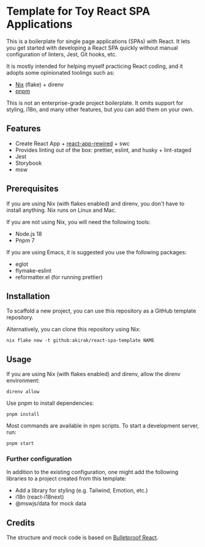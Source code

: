 # Template for Toy React SPA Applications

This is a boilerplate for single page applications (SPAs) with React.
It lets you get started with developing a React SPA quickly without manual configuration of linters, Jest, Git hooks, etc.

It is mostly intended for helping myself practicing React coding, and it adopts some opinionated toolings such as:

* [Nix](https://nixos.org/) (flake) + direnv
* [pnpm](https://pnpm.io/)

This is not an enterprise-grade project boilerplate. It omits support for styling, i18n, and many other features, but you can add them on your own.

## Features

* Create React App + [react-app-rewired](https://github.com/timarney/react-app-rewired/) + swc
* Provides linting out of the box: prettier, eslint, and husky + lint-staged
* Jest
* Storybook
* msw

## Prerequisites

If you are using Nix (with flakes enabled) and direnv, you don't have to install anything.
Nix runs on Linux and Mac.

If you are not using Nix, you will need the following tools:

* Node.js 18
* Pnpm 7

If you are using Emacs, it is suggested you use the following packages:

* eglot
* flymake-eslint
* reformatter.el (for running prettier)

## Installation

To scaffold a new project, you can use this repository as a GitHub template repository.

Alternatively, you can clone this repository using Nix:

``` shell
nix flake new -t github:akirak/react-spa-template NAME
```

## Usage

If you are using Nix (with flakes enabled) and direnv, allow the direnv environment:

``` shell
direnv allow
```

Use pnpm to install dependencies:

``` shell
pnpm install
```

Most commands are available in npm scripts.
To start a development server, run:

``` shell
pnpm start
```

### Further configuration

In addition to the existing configuration, one might add the following libraries to a project created from this template:

* Add a library for styling (e.g. Tailwind, Emotion, etc.)
* i18n (react-i18next)
* @mswjs/data for mock data

## Credits

The structure and mock code is based on [Bulletproof React](https://github.com/alan2207/bulletproof-react/).
